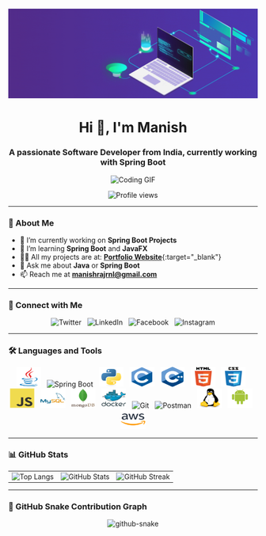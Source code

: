 <p align="center">
  <img src="https://github.com/manishrnl/manishrnl/blob/main/banner.gif" alt="banner" />
</p>

<h1 align="center">Hi 👋, I'm Manish</h1>
<h3 align="center">A passionate Software Developer from India, currently working with Spring Boot</h3>

<p align="center">
  <img src="https://media2.giphy.com/media/v1.Y2lkPTc5MGI3NjExdGt1NmFlMGYxemRkZHZpejJ1em5zbmp2bm9ja3U5Zm81MDhmNTVkeCZlcD12MV9pbnRlcm5hbF9naWZfYnlfaWQmY3Q9Zw/78XCFBGOlS6keY1Bil/giphy.gif" width="400" alt="Coding GIF" />
</p>

<p align="center">
  <img src="https://komarev.com/ghpvc/?username=manishrnl&label=Profile%20views&color=0e75b6&style=flat" alt="Profile views" />
</p>


---


### 🧠 About Me

- 🔭 I’m currently working on **Spring Boot Projects**
- 🌱 I’m learning **Spring Boot** and **JavaFX**
- 👨‍💻 All my projects are at: [**Portfolio Website**](https://manishrnl.netlify.app/){:target="_blank"}
- 💬 Ask me about **Java** or **Spring Boot**
- 📫 Reach me at **manishrajrnl@gmail.com**


---


### 🤝 Connect with Me

<p align="center">
  <a href="https://twitter.com/manishrnl" target="_blank" style="text-decoration: none; display: inline-block; border-radius: 20px;">
    <img src="https://raw.githubusercontent.com/rahuldkjain/github-profile-readme-generator/master/src/images/icons/Social/twitter.svg" width="60" height="30" alt="Twitter" />
  </a>&nbsp;&nbsp;
  <a href="https://linkedin.com/in/manish-kumar-2846a8145" target="_blank" style="text-decoration: none; display: inline-block; border-radius: 20px;">
    <img src="https://raw.githubusercontent.com/rahuldkjain/github-profile-readme-generator/master/src/images/icons/Social/linked-in-alt.svg" width="60" height="30" alt="LinkedIn" />
  </a>&nbsp;&nbsp;
  <a href="https://www.facebook.com/profile.php?id=100011121437261" target="_blank" style="text-decoration: none; display: inline-block; border-radius: 20px;">
    <img src="https://raw.githubusercontent.com/rahuldkjain/github-profile-readme-generator/master/src/images/icons/Social/facebook.svg" width="60" height="30" alt="Facebook" />
  </a>&nbsp;&nbsp;
  <a href="https://instagram.com/manish.rnl" target="_blank" style="text-decoration: none; display: inline-block; border-radius: 8px;">
    <img src="https://raw.githubusercontent.com/rahuldkjain/github-profile-readme-generator/master/src/images/icons/Social/instagram.svg" width="60" height="30" alt="Instagram" />
  </a>
</p>




---



### 🛠️ Languages and Tools

<p align="center">
  <img src="https://raw.githubusercontent.com/devicons/devicon/master/icons/java/java-original.svg" width="50" height="40" alt="Java" />&nbsp;&nbsp;
  <img src="https://www.vectorlogo.zone/logos/springio/springio-icon.svg" width="50" height="40" alt="Spring Boot" />&nbsp;&nbsp;
  <img src="https://raw.githubusercontent.com/devicons/devicon/master/icons/python/python-original.svg" width="50" height="40" alt="Python" />&nbsp;&nbsp;
  <img src="https://raw.githubusercontent.com/devicons/devicon/master/icons/c/c-original.svg" width="50" height="40" alt="C" />&nbsp;&nbsp;
  <img src="https://raw.githubusercontent.com/devicons/devicon/master/icons/cplusplus/cplusplus-original.svg" width="50" height="40" alt="C++" />&nbsp;&nbsp;
  <img src="https://raw.githubusercontent.com/devicons/devicon/master/icons/html5/html5-original-wordmark.svg" width="50" height="40" alt="HTML5" />&nbsp;&nbsp;
  <img src="https://raw.githubusercontent.com/devicons/devicon/master/icons/css3/css3-original-wordmark.svg" width="50" height="40" alt="CSS3" />&nbsp;&nbsp;
  <img src="https://raw.githubusercontent.com/devicons/devicon/master/icons/javascript/javascript-original.svg" width="50" height="40" alt="JavaScript" />&nbsp;&nbsp;
  <img src="https://raw.githubusercontent.com/devicons/devicon/master/icons/mysql/mysql-original-wordmark.svg" width="50" height="40" alt="MySQL" />&nbsp;&nbsp;
  <img src="https://raw.githubusercontent.com/devicons/devicon/master/icons/mongodb/mongodb-original-wordmark.svg" width="50" height="40" alt="MongoDB" />&nbsp;&nbsp;
  <img src="https://raw.githubusercontent.com/devicons/devicon/master/icons/docker/docker-original-wordmark.svg" width="50" height="40" alt="Docker" />&nbsp;&nbsp;
  <img src="https://www.vectorlogo.zone/logos/git-scm/git-scm-icon.svg" width="50" height="40" alt="Git" />&nbsp;&nbsp;
  <img src="https://www.vectorlogo.zone/logos/getpostman/getpostman-icon.svg" width="50" height="40" alt="Postman" />&nbsp;&nbsp;
  <img src="https://raw.githubusercontent.com/devicons/devicon/master/icons/linux/linux-original.svg" width="50" height="40" alt="Linux" />&nbsp;&nbsp;
  <img src="https://raw.githubusercontent.com/devicons/devicon/master/icons/android/android-original-wordmark.svg" width="50" height="40" alt="Android" />&nbsp;&nbsp;
  <img src="https://raw.githubusercontent.com/devicons/devicon/master/icons/amazonwebservices/amazonwebservices-original-wordmark.svg" width="50" height="40" alt="AWS" />
</p>


---



### 📊 GitHub Stats

<table align="center">
  <tr>
    <td>
      <img src="https://github-readme-stats.vercel.app/api/top-langs?username=manishrnl&show_icons=true&locale=en&layout=compact&theme=dark&hide_border=true" alt="Top Langs" />
    </td>
    <td>
      <img src="https://github-readme-stats.vercel.app/api?username=manishrnl&show_icons=true&locale=en&theme=dark&hide_border=true" alt="GitHub Stats" />
    </td>
    <td>
      <img src="https://github-readme-streak-stats.herokuapp.com/?user=manishrnl&theme=dark&hide_border=true" alt="GitHub Streak" />
    </td>
  </tr>
</table>


---



### 🐍 GitHub Snake Contribution Graph

<p align="center">
  <picture>
    <source media="(prefers-color-scheme: dark)" srcset="https://raw.githubusercontent.com/tobiasmeyhoefer/tobiasmeyhoefer/output/github-snake-dark.svg" />
    <source media="(prefers-color-scheme: light)" srcset="https://raw.githubusercontent.com/tobiasmeyhoefer/tobiasmeyhoefer/output/github-snake.svg" />
    <img alt="github-snake" src="https://raw.githubusercontent.com/tobiasmeyhoefer/tobiasmeyhoefer/output/github-snake.svg" />
  </picture>
</p>
